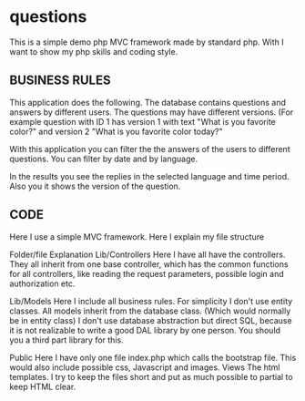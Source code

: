 # questions
This is a simple demo php MVC framework made by standard php.
With I want to show my php skills and coding style.


BUSINESS RULES
-----------------------------------

This application does the following.
The database contains questions and answers by different users.
The questions may have different versions.
(For example question with ID 1 has version 1 with text "What is you favorite color?"
and version 2 "What is you favorite color today?"


With this application you can filter the the answers of the users to different questions.
You can filter by date and by language.

In the results you see the replies in the selected language and time period.
Also you it shows the version of the question.


CODE
-----------------------------------
Here I use a simple MVC framework.
Here I explain my file structure

Folder/file         Explanation
Lib/Controllers     Here I have all have the controllers.
                    They all inherit from one base controller,
                    which has the common functions for all controllers, 
                    like reading the request parameters, possible login and
                    authorization etc.
 
Lib/Models          Here I include all business rules. For simplicity I don't 
                    use entity classes. All models inherit from the database
                    class. (Which would normally be in entity class)
                    I don't use database abstraction but direct SQL, because it is not realizable
                    to write a good DAL library by one person. You should
                    you a third part library for this.

        

Public              Here I have only one file index.php which calls the bootstrap file.
                    This would also include possible css, Javascript and images.
Views               The html templates. I try to keep the files short and put as much
                    possible to partial to keep HTML clear.